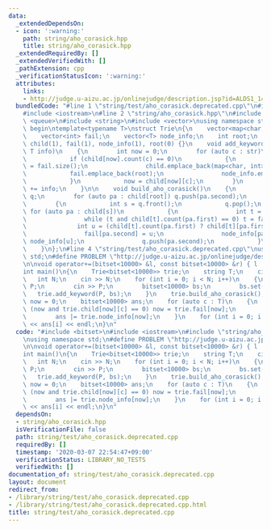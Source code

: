 ```yaml
---
data:
  _extendedDependsOn:
  - icon: ':warning:'
    path: string/aho_corasick.hpp
    title: string/aho_corasick.hpp
  _extendedRequiredBy: []
  _extendedVerifiedWith: []
  _pathExtension: cpp
  _verificationStatusIcon: ':warning:'
  attributes:
    links:
    - http://judge.u-aizu.ac.jp/onlinejudge/description.jsp?id=ALDS1_14_D
  bundledCode: "#line 1 \"string/test/aho_corasick.deprecated.cpp\"\n#include <bitset>\n\
    #include <iostream>\n#line 2 \"string/aho_corasick.hpp\"\n#include <map>\n#include\
    \ <queue>\n#include <string>\n#include <vector>\nusing namespace std;\n\n// CUT\
    \ begin\ntemplate<typename T>\nstruct Trie\n{\n    vector<map<char, int>> child;\n\
    \    vector<int> fail;\n    vector<T> node_info;\n    int root;\n    Trie() :\
    \ child(1), fail(1), node_info(1), root(0) {}\n    void add_keyword(string str,\
    \ T info)\n    {\n        int now = 0;\n        for (auto c : str)\n        {\n\
    \            if (child[now].count(c) == 0)\n            {\n                child[now][c]\
    \ = fail.size();\n                child.emplace_back(map<char, int>());\n    \
    \            fail.emplace_back(root);\n                node_info.emplace_back(0);\n\
    \            }\n            now = child[now][c];\n        }\n        node_info[now]\
    \ += info;\n    }\n\n    void build_aho_corasick()\n    {\n        queue<int>\
    \ q;\n        for (auto pa : child[root]) q.push(pa.second);\n        while (!q.empty())\n\
    \        {\n            int s = q.front();\n            q.pop();\n           \
    \ for (auto pa : child[s])\n            {\n                int t = fail[s];\n\
    \                while (t and child[t].count(pa.first) == 0) t = fail[t];\n  \
    \              int u = (child[t].count(pa.first) ? child[t][pa.first] : root);\n\
    \                fail[pa.second] = u;\n                node_info[pa.second] +=\
    \ node_info[u];\n                q.push(pa.second);\n            }\n        }\n\
    \    }\n};\n#line 4 \"string/test/aho_corasick.deprecated.cpp\"\nusing namespace\
    \ std;\n#define PROBLEM \"http://judge.u-aizu.ac.jp/onlinejudge/description.jsp?id=ALDS1_14_D\"\
    \n\nvoid operator+=(bitset<10000> &l, const bitset<10000> &r) { l |= r; }\n\n\
    int main()\n{\n    Trie<bitset<10000>> trie;\n    string T;\n    cin >> T;\n \
    \   int N;\n    cin >> N;\n    for (int i = 0; i < N; i++)\n    {\n        string\
    \ P;\n        cin >> P;\n        bitset<10000> bs;\n        bs.set(i);\n     \
    \   trie.add_keyword(P, bs);\n    }\n    trie.build_aho_corasick();\n\n    int\
    \ now = 0;\n    bitset<10000> ans;\n    for (auto c : T)\n    {\n        while\
    \ (now and trie.child[now][c] == 0) now = trie.fail[now];\n        now = trie.child[now][c];\n\
    \        ans |= trie.node_info[now];\n    }\n    for (int i = 0; i < N; i++) cout\
    \ << ans[i] << endl;\n}\n"
  code: "#include <bitset>\n#include <iostream>\n#include \"string/aho_corasick.hpp\"\
    \nusing namespace std;\n#define PROBLEM \"http://judge.u-aizu.ac.jp/onlinejudge/description.jsp?id=ALDS1_14_D\"\
    \n\nvoid operator+=(bitset<10000> &l, const bitset<10000> &r) { l |= r; }\n\n\
    int main()\n{\n    Trie<bitset<10000>> trie;\n    string T;\n    cin >> T;\n \
    \   int N;\n    cin >> N;\n    for (int i = 0; i < N; i++)\n    {\n        string\
    \ P;\n        cin >> P;\n        bitset<10000> bs;\n        bs.set(i);\n     \
    \   trie.add_keyword(P, bs);\n    }\n    trie.build_aho_corasick();\n\n    int\
    \ now = 0;\n    bitset<10000> ans;\n    for (auto c : T)\n    {\n        while\
    \ (now and trie.child[now][c] == 0) now = trie.fail[now];\n        now = trie.child[now][c];\n\
    \        ans |= trie.node_info[now];\n    }\n    for (int i = 0; i < N; i++) cout\
    \ << ans[i] << endl;\n}\n"
  dependsOn:
  - string/aho_corasick.hpp
  isVerificationFile: false
  path: string/test/aho_corasick.deprecated.cpp
  requiredBy: []
  timestamp: '2020-03-07 22:54:47+09:00'
  verificationStatus: LIBRARY_NO_TESTS
  verifiedWith: []
documentation_of: string/test/aho_corasick.deprecated.cpp
layout: document
redirect_from:
- /library/string/test/aho_corasick.deprecated.cpp
- /library/string/test/aho_corasick.deprecated.cpp.html
title: string/test/aho_corasick.deprecated.cpp
---
```

